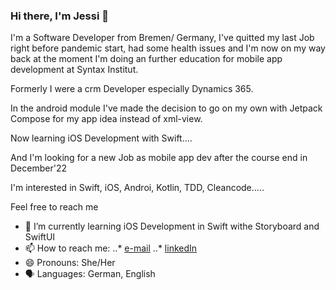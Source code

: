### Hi there, I'm Jessi 👋



I'm a Software Developer from Bremen/ Germany, I've quitted my last Job right before pandemic start, had some health issues and I'm now on my way back at the moment I'm doing an further education for mobile app development at Syntax Institut.

Formerly I were a crm Developer especially Dynamics 365.

In the android module I've made the decision to go on my own with Jetpack Compose for my app idea instead of xml-view.

Now learning iOS Development with Swift....

And I'm looking for a new Job as mobile app dev after the course end in December'22

I'm interested in Swift, iOS, Androi, Kotlin, TDD, Cleancode.....

Feel free to reach me



- 🌱 I’m currently learning iOS Development in Swift withe Storyboard and SwiftUI
- 📫 How to reach me: 
                      ..* [e-mail](mailto:jessica_ernst_bewerbung@outlook.com?subject=[GitHub]%20Source%20Belladonnixi)
                      ..* [linkedIn](https://www.linkedin.com/in/jessica-ernst-3705ab140/)
- 😄 Pronouns: She/Her
- 🗣️ Languages: German, English

